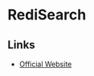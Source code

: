 # RediSearch

## Links

* [Official Website](https://redislabs.com/redis-enterprise/technology/redis-search/)
